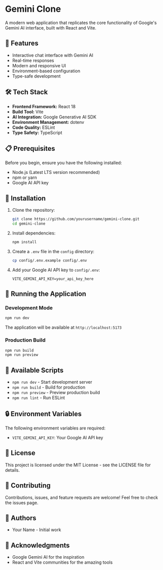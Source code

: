 # Gemini Clone

A modern web application that replicates the core functionality of Google's Gemini AI interface, built with React and Vite.

## 🚀 Features

- Interactive chat interface with Gemini AI
- Real-time responses
- Modern and responsive UI
- Environment-based configuration
- Type-safe development

## 🛠️ Tech Stack

- **Frontend Framework:** React 18
- **Build Tool:** Vite
- **AI Integration:** Google Generative AI SDK
- **Environment Management:** dotenv
- **Code Quality:** ESLint
- **Type Safety:** TypeScript

## 📋 Prerequisites

Before you begin, ensure you have the following installed:
- Node.js (Latest LTS version recommended)
- npm or yarn
- Google AI API key

## 🔧 Installation

1. Clone the repository:
   ```bash
   git clone https://github.com/yourusername/gemini-clone.git
   cd gemini-clone
   ```

2. Install dependencies:
   ```bash
   npm install
   ```

3. Create a `.env` file in the `config` directory:
   ```bash
   cp config/.env.example config/.env
   ```

4. Add your Google AI API key to `config/.env`:
   ```
   VITE_GEMINI_API_KEY=your_api_key_here
   ```

## 🚀 Running the Application

### Development Mode
```bash
npm run dev
```
The application will be available at `http://localhost:5173`

### Production Build
```bash
npm run build
npm run preview
```

## 🧪 Available Scripts

- `npm run dev` - Start development server
- `npm run build` - Build for production
- `npm run preview` - Preview production build
- `npm run lint` - Run ESLint

## 🔒 Environment Variables

The following environment variables are required:

- `VITE_GEMINI_API_KEY`: Your Google AI API key

## 📝 License

This project is licensed under the MIT License - see the LICENSE file for details.

## 🤝 Contributing

Contributions, issues, and feature requests are welcome! Feel free to check the issues page.

## 👥 Authors

- Your Name - Initial work

## 🙏 Acknowledgments

- Google Gemini AI for the inspiration
- React and Vite communities for the amazing tools